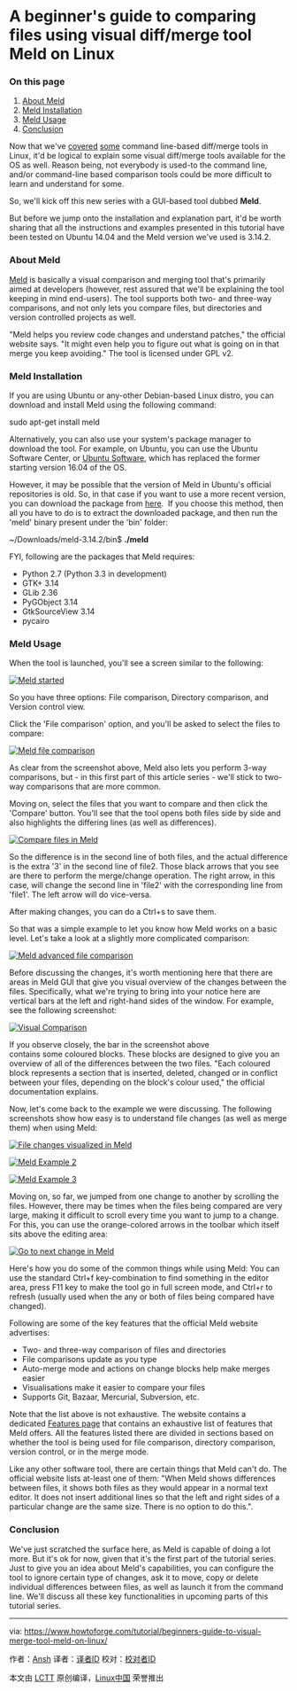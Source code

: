 A beginner's guide to comparing files using visual diff/merge tool Meld on Linux
============================================================

### On this page

1.  [About Meld][1]
2.  [Meld Installation][2]
3.  [Meld Usage][3]
4.  [Conclusion][4]

Now that we've [covered][5] [some][6] command line-based diff/merge tools in Linux, it'd be logical to explain some visual diff/merge tools available for the OS as well. Reason being, not everybody is used-to the command line, and/or command-line based comparison tools could be more difficult to learn and understand for some.

So, we'll kick off this new series with a GUI-based tool dubbed **Meld**.

But before we jump onto the installation and explanation part, it'd be worth sharing that all the instructions and examples presented in this tutorial have been tested on Ubuntu 14.04 and the Meld version we've used is 3.14.2.

### About Meld

[Meld][7] is basically a visual comparison and merging tool that's primarily aimed at developers (however, rest assured that we'll be explaining the tool keeping in mind end-users). The tool supports both two- and three-way comparisons, and not only lets you compare files, but directories and version controlled projects as well.

"Meld helps you review code changes and understand patches," the official website says. "It might even help you to figure out what is going on in that merge you keep avoiding." The tool is licensed under GPL v2.

### Meld Installation

If you are using Ubuntu or any-other Debian-based Linux distro, you can download and install Meld using the following command:

sudo apt-get install meld

Alternatively, you can also use your system's package manager to download the tool. For example, on Ubuntu, you can use the Ubuntu Software Center, or [Ubuntu Software][8], which has replaced the former starting version 16.04 of the OS.

However, it may be possible that the version of Meld in Ubuntu's official repositories is old. So, in that case if you want to use a more recent version, you can download the package from [here][9].  If you choose this method, then all you have to do is to extract the downloaded package, and then run the 'meld' binary present under the 'bin' folder:

~/Downloads/meld-3.14.2/bin$ **./meld** 

FYI, following are the packages that Meld requires:

*   Python 2.7 (Python 3.3 in development)
*   GTK+ 3.14
*   GLib 2.36
*   PyGObject 3.14
*   GtkSourceView 3.14
*   pycairo

### Meld Usage

When the tool is launched, you'll see a screen similar to the following:

[
 ![Meld started](https://www.howtoforge.com/images/how-to-use-visual-diff-and-merge-tools-in-linux-meld-and-kdiff/meld-launch-screen-1.png) 
][10]

So you have three options: File comparison, Directory comparison, and Version control view.

Click the 'File comparison' option, and you'll be asked to select the files to compare:

[
 ![Meld file comparison](https://www.howtoforge.com/images/how-to-use-visual-diff-and-merge-tools-in-linux-meld-and-kdiff/meld-file-comparison-2.png) 
][11]

As clear from the screenshot above, Meld also lets you perform 3-way comparisons, but - in this first part of this article series - we'll stick to two-way comparisons that are more common.

Moving on, select the files that you want to compare and then click the 'Compare' button. You'll see that the tool opens both files side by side and also highlights the differing lines (as well as differences).

[
 ![Compare files in Meld](https://www.howtoforge.com/images/how-to-use-visual-diff-and-merge-tools-in-linux-meld-and-kdiff/meld-diff-in-action-3.png) 
][12]

So the difference is in the second line of both files, and the actual difference is the extra '3' in the second line of file2\. Those black arrows that you see are there to perform the merge/change operation. The right arrow, in this case, will change the second line in 'file2' with the corresponding line from 'file1'. The left arrow will do vice-versa.

After making changes, you can do a Ctrl+s to save them.

So that was a simple example to let you know how Meld works on a basic level. Let's take a look at a slightly more complicated comparison:

[
 ![Meld advanced file comparison](https://www.howtoforge.com/images/how-to-use-visual-diff-and-merge-tools-in-linux-meld-and-kdiff/meld-multiple-changes-4.png) 
][13]

Before discussing the changes, it's worth mentioning here that there are areas in Meld GUI that give you visual overview of the changes between the files. Specifically, what we're trying to bring into your notice here are vertical bars at the left and right-hand sides of the window. For example, see the following screenshot:

[
 ![Visual Comparison](https://www.howtoforge.com/images/how-to-use-visual-diff-and-merge-tools-in-linux-meld-and-kdiff/meld-multiple-colors-5.png) 
][14]

If you observe closely, the bar in the screenshot above contains some coloured blocks. These blocks are designed to give you an overview of all of the differences between the two files. "Each coloured block represents a section that is inserted, deleted, changed or in conflict between your files, depending on the block's colour used," the official documentation explains.

Now, let's come back to the example we were discussing. The following screenshots show how easy is to understand file changes (as well as merge them) when using Meld:

[
 ![File changes visualized in Meld](https://www.howtoforge.com/images/how-to-use-visual-diff-and-merge-tools-in-linux-meld-and-kdiff/meld-makes-it-easy-6.png) 
][15]

[
 ![Meld Example 2](https://www.howtoforge.com/images/how-to-use-visual-diff-and-merge-tools-in-linux-meld-and-kdiff/meld-makes-it-easy-7.png) 
][16]

[
 ![Meld Example 3](https://www.howtoforge.com/images/how-to-use-visual-diff-and-merge-tools-in-linux-meld-and-kdiff/meld-makes-it-easy-8.png) 
][17]

Moving on, so far, we jumped from one change to another by scrolling the files. However, there may be times when the files being compared are very large, making it difficult to scroll every time you want to jump to a change. For this, you can use the orange-colored arrows in the toolbar which itself sits above the editing area:

[
 ![Go to next change in Meld](https://www.howtoforge.com/images/how-to-use-visual-diff-and-merge-tools-in-linux-meld-and-kdiff/meld-go-next-prev-9.png) 
][18]

Here's how you do some of the common things while using Meld: You can use the standard Ctrl+f key-combination to find something in the editor area, press F11 key to make the tool go in full screen mode, and Ctrl+r to refresh (usually used when the any or both of files being compared have changed).

Following are some of the key features that the official Meld website advertises:

*   Two- and three-way comparison of files and directories
*   File comparisons update as you type
*   Auto-merge mode and actions on change blocks help make merges easier
*   Visualisations make it easier to compare your files
*   Supports Git, Bazaar, Mercurial, Subversion, etc.

Note that the list above is not exhaustive. The website contains a dedicated [Features page][19] that contains an exhaustive list of features that Meld offers. All the features listed there are divided in sections based on whether the tool is being used for file comparison, directory comparison, version control, or in the merge mode.

Like any other software tool, there are certain things that Meld can't do. The official website lists at-least one of them: "When Meld shows differences between files, it shows both files as they would appear in a normal text editor. It does not insert additional lines so that the left and right sides of a particular change are the same size. There is no option to do this.".

### Conclusion

We've just scratched the surface here, as Meld is capable of doing a lot more. But it's ok for now, given that it's the first part of the tutorial series. Just to give you an idea about Meld's capabilities, you can configure the tool to ignore certain type of changes, ask it to move, copy or delete individual differences between files, as well as launch it from the command line. We'll discuss all these key functionalities in upcoming parts of this tutorial series.

--------------------------------------------------------------------------------

via: https://www.howtoforge.com/tutorial/beginners-guide-to-visual-merge-tool-meld-on-linux/

作者：[Ansh][a]
译者：[译者ID](https://github.com/译者ID)
校对：[校对者ID](https://github.com/校对者ID)

本文由 [LCTT](https://github.com/LCTT/TranslateProject) 原创编译，[Linux中国](https://linux.cn/) 荣誉推出

[a]:https://www.howtoforge.com/tutorial/beginners-guide-to-visual-merge-tool-meld-on-linux/
[1]:https://www.howtoforge.com/tutorial/beginners-guide-to-visual-merge-tool-meld-on-linux/#about-meld
[2]:https://www.howtoforge.com/tutorial/beginners-guide-to-visual-merge-tool-meld-on-linux/#meld-installation
[3]:https://www.howtoforge.com/tutorial/beginners-guide-to-visual-merge-tool-meld-on-linux/#meld-usage
[4]:https://www.howtoforge.com/tutorial/beginners-guide-to-visual-merge-tool-meld-on-linux/#conclusion
[5]:https://www.howtoforge.com/tutorial/linux-diff-command-file-comparison/
[6]:https://www.howtoforge.com/tutorial/how-to-compare-three-files-in-linux-using-diff3-tool/
[7]:http://meldmerge.org/
[8]:https://www.howtoforge.com/tutorial/ubuntu-16-04-lts-overview/
[9]:https://git.gnome.org/browse/meld/refs/tags
[10]:https://www.howtoforge.com/images/how-to-use-visual-diff-and-merge-tools-in-linux-meld-and-kdiff/big/meld-launch-screen-1.png
[11]:https://www.howtoforge.com/images/how-to-use-visual-diff-and-merge-tools-in-linux-meld-and-kdiff/big/meld-file-comparison-2.png
[12]:https://www.howtoforge.com/images/how-to-use-visual-diff-and-merge-tools-in-linux-meld-and-kdiff/big/meld-diff-in-action-3.png
[13]:https://www.howtoforge.com/images/how-to-use-visual-diff-and-merge-tools-in-linux-meld-and-kdiff/big/meld-multiple-changes-4.png
[14]:https://www.howtoforge.com/images/how-to-use-visual-diff-and-merge-tools-in-linux-meld-and-kdiff/big/meld-multiple-colors-5.png
[15]:https://www.howtoforge.com/images/how-to-use-visual-diff-and-merge-tools-in-linux-meld-and-kdiff/big/meld-makes-it-easy-6.png
[16]:https://www.howtoforge.com/images/how-to-use-visual-diff-and-merge-tools-in-linux-meld-and-kdiff/big/meld-makes-it-easy-7.png
[17]:https://www.howtoforge.com/images/how-to-use-visual-diff-and-merge-tools-in-linux-meld-and-kdiff/big/meld-makes-it-easy-8.png
[18]:https://www.howtoforge.com/images/how-to-use-visual-diff-and-merge-tools-in-linux-meld-and-kdiff/big/meld-go-next-prev-9.png
[19]:http://meldmerge.org/features.html
